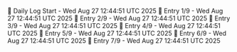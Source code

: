 📅 Daily Log Start - Wed Aug 27 12:44:51 UTC 2025
📌 Entry 1/9 - Wed Aug 27 12:44:51 UTC 2025
📌 Entry 2/9 - Wed Aug 27 12:44:51 UTC 2025
📌 Entry 3/9 - Wed Aug 27 12:44:51 UTC 2025
📌 Entry 4/9 - Wed Aug 27 12:44:51 UTC 2025
📌 Entry 5/9 - Wed Aug 27 12:44:51 UTC 2025
📌 Entry 6/9 - Wed Aug 27 12:44:51 UTC 2025
📌 Entry 7/9 - Wed Aug 27 12:44:51 UTC 2025
